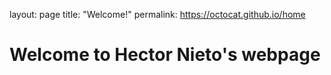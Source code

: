 layout: page
title: "Welcome!"
permalink: https://octocat.github.io/home

# Welcome to Hector Nieto's webpage
